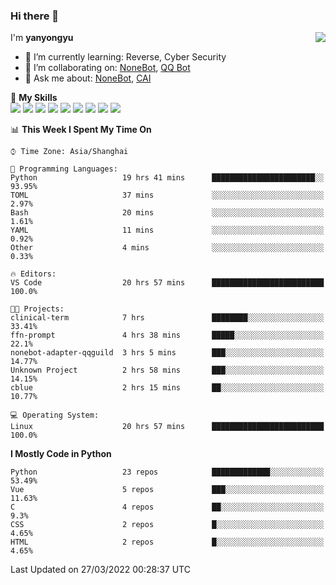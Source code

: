 ### Hi there 👋

<a href="#">
  <img align="right" src="https://github-readme-stats.vercel.app/api?username=yanyongyu&count_private=true&show_icons=true&bg_color=15,f2f7fd,E0EAFC" />
</a>

I'm **yanyongyu**

- 🌱 I’m currently learning: Reverse, Cyber Security
- 👯 I’m collaborating on: [NoneBot](https://github.com/nonebot), [QQ Bot](https://github.com/Mrs4s/go-cqhttp)
- 💬 Ask me about: [NoneBot](https://github.com/nonebot), [CAI](https://github.com/cscs181/CAI)

🌟 **My Skills**  
![](https://img.shields.io/badge/-Python-3e74a2?style=flat-square&logo=Python&logoColor=fff)
![](https://img.shields.io/badge/-Node.js-339933?style=flat-square&logo=Node.js&logoColor=fff)
![](https://img.shields.io/badge/-Vue-4fc08d?style=flat-square&logo=Vue.js&logoColor=fff)
![](https://img.shields.io/badge/-React-2d98ce?style=flat-square&logo=React&logoColor=fff)
![](https://img.shields.io/badge/-Docker-2496ED?style=flat-square&logo=Docker&logoColor=fff)
![](https://img.shields.io/badge/-Linux-000000?style=flat-square&logo=Linux&logoColor=fff)
![](https://img.shields.io/badge/-MySQL-4479A1?style=flat-square&logo=MySQL&logoColor=fff)
![](https://img.shields.io/badge/-Redis-DC382D?style=flat-square&logo=Redis&logoColor=fff)
![](https://img.shields.io/badge/-MongoDB-47A248?style=flat-square&logo=MongoDB&logoColor=fff)

<!--START_SECTION:waka-->
📊 **This Week I Spent My Time On** 

```text
⌚︎ Time Zone: Asia/Shanghai

💬 Programming Languages: 
Python                   19 hrs 41 mins      ███████████████████████░░   93.95% 
TOML                     37 mins             ░░░░░░░░░░░░░░░░░░░░░░░░░   2.97% 
Bash                     20 mins             ░░░░░░░░░░░░░░░░░░░░░░░░░   1.61% 
YAML                     11 mins             ░░░░░░░░░░░░░░░░░░░░░░░░░   0.92% 
Other                    4 mins              ░░░░░░░░░░░░░░░░░░░░░░░░░   0.33%

🔥 Editors: 
VS Code                  20 hrs 57 mins      █████████████████████████   100.0%

🐱‍💻 Projects: 
clinical-term            7 hrs               ████████░░░░░░░░░░░░░░░░░   33.41% 
ffn-prompt               4 hrs 38 mins       █████░░░░░░░░░░░░░░░░░░░░   22.1% 
nonebot-adapter-qqguild  3 hrs 5 mins        ███░░░░░░░░░░░░░░░░░░░░░░   14.77% 
Unknown Project          2 hrs 58 mins       ███░░░░░░░░░░░░░░░░░░░░░░   14.15% 
cblue                    2 hrs 15 mins       ██░░░░░░░░░░░░░░░░░░░░░░░   10.77%

💻 Operating System: 
Linux                    20 hrs 57 mins      █████████████████████████   100.0%

```

**I Mostly Code in Python** 

```text
Python                   23 repos            █████████████░░░░░░░░░░░░   53.49% 
Vue                      5 repos             ███░░░░░░░░░░░░░░░░░░░░░░   11.63% 
C                        4 repos             ██░░░░░░░░░░░░░░░░░░░░░░░   9.3% 
CSS                      2 repos             █░░░░░░░░░░░░░░░░░░░░░░░░   4.65% 
HTML                     2 repos             █░░░░░░░░░░░░░░░░░░░░░░░░   4.65%

```



 Last Updated on 27/03/2022 00:28:37 UTC
<!--END_SECTION:waka-->
